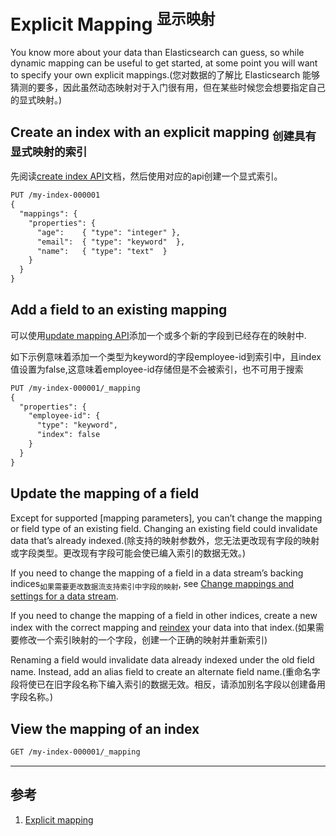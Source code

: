 # Explicit Mapping <sup>显示映射</sup>
You know more about your data than Elasticsearch can guess, so while dynamic mapping can be useful to get started, at some point you will want to specify your own explicit mappings.(您对数据的了解比 Elasticsearch 能够猜测的要多，因此虽然动态映射对于入门很有用，但在某些时候您会想要指定自己的显式映射。)

## Create an index with an explicit mapping <sub>创建具有显式映射的索引</sub>
先阅读[create index API](./../../007.Index%20Apis/README.md)文档，然后使用对应的api创建一个显式索引。

```txt
PUT /my-index-000001
{
  "mappings": {
    "properties": {
      "age":    { "type": "integer" },  
      "email":  { "type": "keyword"  }, 
      "name":   { "type": "text"  }     
    }
  }
}
```

## Add a field to an existing mapping
可以使用[update mapping API]()添加一个或多个新的字段到已经存在的映射中.

如下示例意味着添加一个类型为keyword的字段employee-id到索引中，且index值设置为false,这意味着employee-id存储但是不会被索引，也不可用于搜索
```txt
PUT /my-index-000001/_mapping
{
  "properties": {
    "employee-id": {
      "type": "keyword",
      "index": false
    }
  }
}
```

## Update the mapping of a field
Except for supported [mapping parameters], you can’t change the mapping or field type of an existing field. Changing an existing field could invalidate data that’s already indexed.(除支持的映射参数外，您无法更改现有字段的映射或字段类型。更改现有字段可能会使已编入索引的数据无效。)

If you need to change the mapping of a field in a data stream’s backing indices<sub>如果需要更改数据流支持索引中字段的映射</sub>, see [Change mappings and settings for a data stream](https://www.elastic.co/guide/en/elasticsearch/reference/current/modify-data-streams.html#data-streams-change-mappings-and-settings).

If you need to change the mapping of a field in other indices, create a new index with the correct mapping and [reindex](https://www.elastic.co/guide/en/elasticsearch/reference/current/docs-reindex.html) your data into that index.(如果需要修改一个索引映射的一个字段，创建一个正确的映射并重新索引)

Renaming a field would invalidate data already indexed under the old field name. Instead, add an alias field to create an alternate field name.(重命名字段将使已在旧字段名称下编入索引的数据无效。相反，请添加别名字段以创建备用字段名称。)

## View the mapping of an index
```txt
GET /my-index-000001/_mapping
```

---

## 参考
1. [Explicit mapping](https://www.elastic.co/guide/en/elasticsearch/reference/current/explicit-mapping.html)




